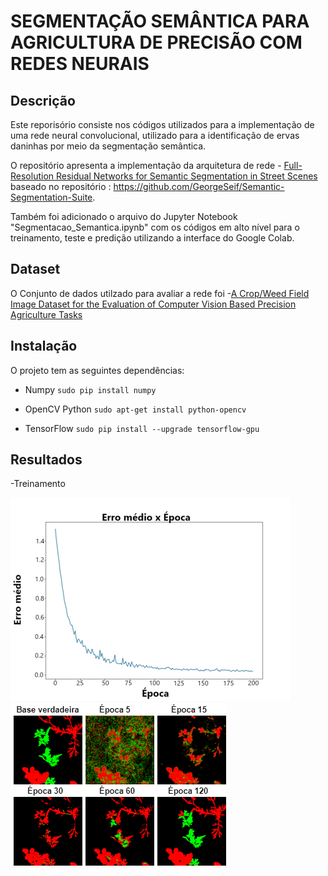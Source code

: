 # SEGMENTAÇÃO SEMÂNTICA PARA AGRICULTURA DE PRECISÃO COM REDES NEURAIS

## Descrição
Este reporisório consiste nos códigos utilizados para a implementação de uma rede neural convolucional, utilizado para a identificação de ervas daninhas por meio da segmentação semântica. 

O repositório apresenta a implementação da arquitetura de rede - [Full-Resolution Residual Networks for Semantic Segmentation in Street Scenes](https://arxiv.org/abs/1611.08323) baseado no repositório : https://github.com/GeorgeSeif/Semantic-Segmentation-Suite.

Também foi adicionado o arquivo do Jupyter Notebook "Segmentacao_Semantica.ipynb" com os códigos em alto nível para o treinamento, teste e predição utilizando a interface do Google Colab.

## Dataset
O Conjunto de dados utilzado para avaliar a rede foi -[A Crop/Weed Field Image Dataset for the Evaluation of Computer Vision Based Precision Agriculture Tasks](https://github.com/cwfid/dataset)

## Instalação
O projeto tem as seguintes dependências:

- Numpy `sudo pip install numpy`

- OpenCV Python `sudo apt-get install python-opencv`

- TensorFlow `sudo pip install --upgrade tensorflow-gpu`

## Resultados
-Treinamento

![alt-text-10](https://github.com/giarettasg/FRRN_Segmentacao_Agricultura/blob/master/Resultados/ErrovsEpocas.png)
![alt-text-10](https://github.com/giarettasg/FRRN_Segmentacao_Agricultura/blob/master/Resultados/Evolucao.png)


